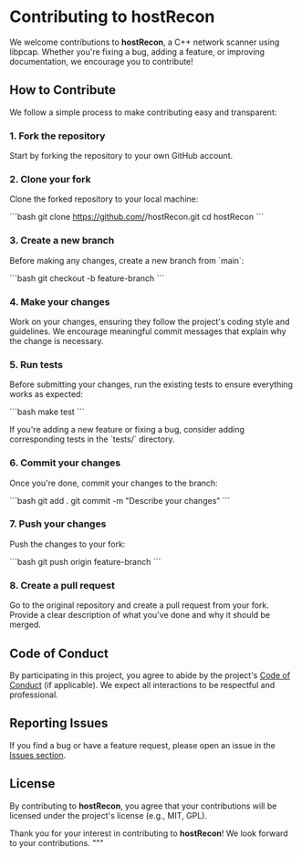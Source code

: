 # Contributing to hostRecon

We welcome contributions to **hostRecon**, a C++ network scanner using libpcap. Whether you're fixing a bug, adding a feature, or improving documentation, we encourage you to contribute!

## How to Contribute

We follow a simple process to make contributing easy and transparent:

### 1. Fork the repository

Start by forking the repository to your own GitHub account.

### 2. Clone your fork

Clone the forked repository to your local machine:

\`\`\`bash
git clone https://github.com/<your-username>/hostRecon.git
cd hostRecon
\`\`\`

### 3. Create a new branch

Before making any changes, create a new branch from \`main\`:

\`\`\`bash
git checkout -b feature-branch
\`\`\`

### 4. Make your changes

Work on your changes, ensuring they follow the project's coding style and guidelines. We encourage meaningful commit messages that explain why the change is necessary.

### 5. Run tests

Before submitting your changes, run the existing tests to ensure everything works as expected:

\`\`\`bash
make test
\`\`\`

If you're adding a new feature or fixing a bug, consider adding corresponding tests in the \`tests/\` directory.

### 6. Commit your changes

Once you're done, commit your changes to the branch:

\`\`\`bash
git add .
git commit -m "Describe your changes"
\`\`\`

### 7. Push your changes

Push the changes to your fork:

\`\`\`bash
git push origin feature-branch
\`\`\`

### 8. Create a pull request

Go to the original repository and create a pull request from your fork. Provide a clear description of what you've done and why it should be merged.

## Code of Conduct

By participating in this project, you agree to abide by the project's [Code of Conduct](#) (if applicable). We expect all interactions to be respectful and professional.

## Reporting Issues

If you find a bug or have a feature request, please open an issue in the [Issues section](https://github.com/kmccol1/hostRecon/issues).

## License

By contributing to **hostRecon**, you agree that your contributions will be licensed under the project's license (e.g., MIT, GPL).

Thank you for your interest in contributing to **hostRecon**! We look forward to your contributions.
"""
